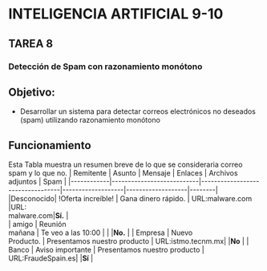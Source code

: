 # INTELIGENCIA ARTIFICIAL 9-10

## TAREA 8
### Detección de Spam con razonamiento monótono
## Objetivo: 
- Desarrollar un sistema para detectar correos electrónicos no deseados
(spam) utilizando razonamiento monótono

## Funcionamiento
Esta Tabla muestra un resumen breve de lo que se consideraria correo spam y lo que no.
| Remitente  | Asunto                    | Mensaje                          | Enlaces           | Archivos adjuntos |   Spam |
|------------|---------------------------|----------------------------------|-------------------|-------------------|--------|      
|Desconocido| !Oferta  increíble!        | Gana dinero rápido.              | URL:malware.com   |URL:<br>malware.com|**Sí.** |   
| amigo      | Reunión<br> mañana        | Te veo a las 10:00               |                   |                   |**No.** |
| Empresa    | Nuevo <br> Producto.      | Presentamos nuestro producto     | URL:istmo.tecnm.mx|                   |**No**  |
| Banco      | Aviso importante          | Presentamos nuestro producto     | URL:FraudeSpain.es|                   |**Sí**  | 
